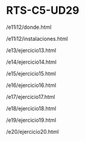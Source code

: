 # RTS-C5-UD29

/e11i12/donde.html

/e11i12/instalaciones.html

/e13/ejercicio13.html

/e14/ejercicio14.html

/e15/ejercicio15.html

/e16/ejercicio16.html

/e17/ejercicio17.html

/e18/ejercicio18.html

/e19/ejercicio19.html

/e20/ejercicio20.html
